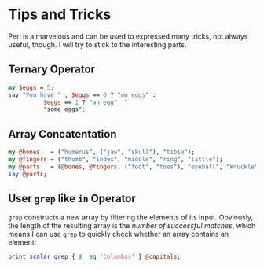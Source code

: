 Tips and Tricks
===============

Perl is a marvelous and can be used to expressed many tricks,
not always useful, though.  I will try to stick to the interesting
parts.


## Ternary Operator

```perl
my $eggs = 5;
say "You have " , $eggs == 0 ? "no eggs" :
		  $eggs == 1 ? "an egg"  "
		  "some eggs";
```

## Array Concatentation

```perl
my @bones   = ("humerus", ("jaw", "skull"), "tibia");
my @fingers = ("thumb", "index", "middle", "ring", "little");
my @parts   = (@bones, @fingers, ("foot", "toes"), "eyeball", "knuckle");
say @parts;
```

## User `grep` like `in` Operator

`grep` constructs a new array by filtering the elements of its input.
Obviously, the length of the resulting array is the *number of successful matches*,
which means I can use `grep` to quickly check whether an array contains an
element:

```perl
print scalar grep { $_ eq 'Columbus' } @capitals;
```
